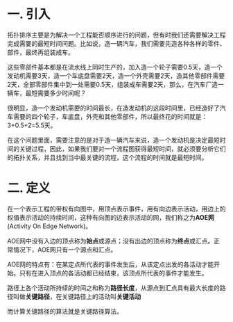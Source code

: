 # 一. 引入

拓扑排序主要是为解决一个工程能否顺序进行的问题，但有时我们还需要解决工程完成需要的最短时间问题。比如说，造一辆汽车，我们需要先造各种各样的零件、部件，最终再组装成车。

这些零部件基本都是在流水线上同时生产的，加入造一个轮子需要0.5天，造一个发动机需要3天，造一个车底盘需要2天，造一个外壳需要2天，造其他零部件需要2天，全部零部件集中到一处需要0.5天，组装成车需要2天，那么，在汽车厂造一辆车，最短需要多少时间呢？

很明显，造一个发动机需要的时间最长，在造发动机的这段时间里，已经造好了汽车需要的四个轮子，车底盘，外壳和其他零部件，所以最终花的时间就是：3+0.5+2=5.5天。

在这个问题里面，需要注意的是对于造一辆汽车来说，造一个发动机是决定最短时间的关键过程，因此，如果我们要对一个流程图获得最短时间，就必须要分析它们的拓扑关系，并且找到当中最关键的流程，这个流程的时间就是最短时间。



# 二. 定义

在一个表示工程的带权有向图中，用顶点表示事件，用有向边表示活动，用边上的权值表示活动的持续时间，这种有向图的边表示活动的网，我们称之为**AOE网**(Activity On Edge Network)。

AOE网中没有入边的顶点称为**始点**或源点；没有出边的顶点称为**终点**或汇点。正常情况下，AOE网只有一个源点和汇点。

AOE网的特点有：在某定点所代表的事件发生后，从该定点出发的各活动才能开始。只有在进入顶点的各活动都已经结束，该顶点所代表的事件才能发生。

路径上各个活动所持续的时间之和称为**路径长度**，从源点到汇点具有最大长度的路径叫做**关键路径**，在关键路径上的活动叫**关键活动**

而计算关键路径的算法就是关键路径算法。
